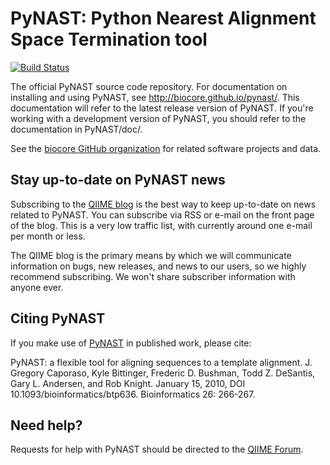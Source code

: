 PyNAST: Python Nearest Alignment Space Termination tool
=======================================================

[![Build Status](http://ci.qiime.org/job/PyNAST/badge/icon)](http://ci.qiime.org/job/PyNAST/)

The official PyNAST source code repository. For documentation on installing and using PyNAST, see http://biocore.github.io/pynast/. This documentation will refer to the latest release version of PyNAST. If you're working with a development version of PyNAST, you should refer to the documentation in PyNAST/doc/.

See the [biocore GitHub organization](https://github.com/biocore) for related software projects and data.

Stay up-to-date on PyNAST news
------------------------------
Subscribing to the [QIIME blog](http://qiime.wordpress.com) is the best way to keep up-to-date on news related to PyNAST. You can subscribe via RSS or e-mail on the front page of the blog. This is a very low traffic list, with currently around one e-mail per month or less.

The QIIME blog is the primary means by which we will communicate information on bugs, new releases, and news to our users, so we highly recommend subscribing. We won't share subscriber information with anyone ever.

Citing PyNAST
-------------
If you make use of [PyNAST](http://biocore.github.io/pynast/) in published work, please cite:

PyNAST: a flexible tool for aligning sequences to a template alignment.
J. Gregory Caporaso, Kyle Bittinger, Frederic D. Bushman, Todd Z. DeSantis, Gary L. Andersen, and Rob Knight. 
January 15, 2010, DOI 10.1093/bioinformatics/btp636. Bioinformatics 26: 266-267.

Need help?
----------
Requests for help with PyNAST should be directed to the [QIIME Forum](http://forum.qiime.org).
